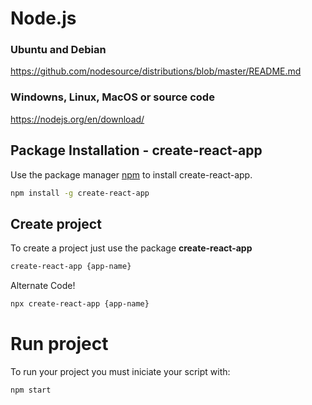 # Node.js
### Ubuntu and Debian

https://github.com/nodesource/distributions/blob/master/README.md  

### Windowns, Linux, MacOS or source code

https://nodejs.org/en/download/
      
## Package Installation - create-react-app 

Use the package manager [npm](https://docs.npmjs.com/cli/v6/commands/npm) to install create-react-app.

```bash
npm install -g create-react-app
```


## Create project

To create a project just use the package **create-react-app**
```bash
create-react-app {app-name}
```

Alternate Code!
```bash
npx create-react-app {app-name}
```

# Run project

To run your project you must iniciate your script with:
```bash
npm start
```
